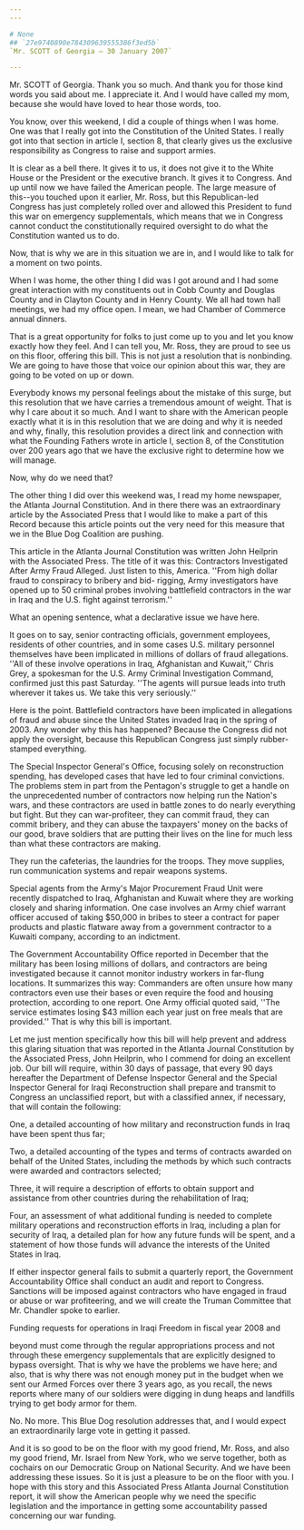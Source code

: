 ```yaml
---
---

# None
## `27e9740890e784309639555386f3ed5b`
`Mr. SCOTT of Georgia — 30 January 2007`

---
```



Mr. SCOTT of Georgia. Thank you so much. And thank you for those kind 
words you said about me. I appreciate it. And I would have called my 
mom, because she would have loved to hear those words, too.

You know, over this weekend, I did a couple of things when I was 
home. One was that I really got into the Constitution of the United 
States. I really got into that section in article I, section 8, that 
clearly gives us the exclusive responsibility as Congress to raise and 
support armies.

It is clear as a bell there. It gives it to us, it does not give it 
to the White House or the President or the executive branch. It gives 
it to Congress. And up until now we have failed the American people. 
The large measure of this--you touched upon it earlier, Mr. Ross, but 
this Republican-led Congress has just completely rolled over and 
allowed this President to fund this war on emergency supplementals, 
which means that we in Congress cannot conduct the constitutionally 
required oversight to do what the Constitution wanted us to do.

Now, that is why we are in this situation we are in, and I would like 
to talk for a moment on two points.

When I was home, the other thing I did was I got around and I had 
some great interaction with my constituents out in Cobb County and 
Douglas County and in Clayton County and in Henry County. We all had 
town hall meetings, we had my office open. I mean, we had Chamber of 
Commerce annual dinners.

That is a great opportunity for folks to just come up to you and let 
you know exactly how they feel. And I can tell you, Mr. Ross, they are 
proud to see us on this floor, offering this bill. This is not just a 
resolution that is nonbinding. We are going to have those that voice 
our opinion about this war, they are going to be voted on up or down.

Everybody knows my personal feelings about the mistake of this surge, 
but this resolution that we have carries a tremendous amount of weight. 
That is why I care about it so much. And I want to share with the 
American people exactly what it is in this resolution that we are doing 
and why it is needed and why, finally, this resolution provides a 
direct link and connection with what the Founding Fathers wrote in 
article I, section 8, of the Constitution over 200 years ago that we 
have the exclusive right to determine how we will manage.

Now, why do we need that?

The other thing I did over this weekend was, I read my home 
newspaper, the Atlanta Journal Constitution. And in there there was an 
extraordinary article by the Associated Press that I would like to make 
a part of this Record because this article points out the very need for 
this measure that we in the Blue Dog Coalition are pushing.

This article in the Atlanta Journal Constitution was written John 
Heilprin with the Associated Press. The title of it was this: 
Contractors Investigated After Army Fraud Alleged. Just listen to this, 
America. ''From high dollar fraud to conspiracy to bribery and bid-
rigging, Army investigators have opened up to 50 criminal probes 
involving battlefield contractors in the war in Iraq and the U.S. fight 
against terrorism.''



What an opening sentence, what a declarative issue we have here.

It goes on to say, senior contracting officials, government 
employees, residents of other countries, and in some cases U.S. 
military personnel themselves have been implicated in millions of 
dollars of fraud allegations. ''All of these involve operations in 
Iraq, Afghanistan and Kuwait,'' Chris Grey, a spokesman for the U.S. 
Army Criminal Investigation Command, confirmed just this past Saturday. 
''The agents will pursue leads into truth wherever it takes us. We take 
this very seriously.''

Here is the point. Battlefield contractors have been implicated in 
allegations of fraud and abuse since the United States invaded Iraq in 
the spring of 2003. Any wonder why this has happened? Because the 
Congress did not apply the oversight, because this Republican Congress 
just simply rubber-stamped everything.

The Special Inspector General's Office, focusing solely on 
reconstruction spending, has developed cases that have led to four 
criminal convictions. The problems stem in part from the Pentagon's 
struggle to get a handle on the unprecedented number of contractors now 
helping run the Nation's wars, and these contractors are used in battle 
zones to do nearly everything but fight. But they can war-profiteer, 
they can commit fraud, they can commit bribery, and they can abuse the 
taxpayers' money on the backs of our good, brave soldiers that are 
putting their lives on the line for much less than what these 
contractors are making.

They run the cafeterias, the laundries for the troops. They move 
supplies, run communication systems and repair weapons systems.

Special agents from the Army's Major Procurement Fraud Unit were 
recently dispatched to Iraq, Afghanistan and Kuwait where they are 
working closely and sharing information. One case involves an Army 
chief warrant officer accused of taking $50,000 in bribes to steer a 
contract for paper products and plastic flatware away from a government 
contractor to a Kuwaiti company, according to an indictment.

The Government Accountability Office reported in December that the 
military has been losing millions of dollars, and contractors are being 
investigated because it cannot monitor industry workers in far-flung 
locations. It summarizes this way: Commanders are often unsure how many 
contractors even use their bases or even require the food and housing 
protection, according to one report. One Army official quoted said, 
''The service estimates losing $43 million each year just on free meals 
that are provided.'' That is why this bill is important.

Let me just mention specifically how this bill will help prevent and 
address this glaring situation that was reported in the Atlanta Journal 
Constitution by the Associated Press, John Heilprin, who I commend for 
doing an excellent job. Our bill will require, within 30 days of 
passage, that every 90 days hereafter the Department of Defense 
Inspector General and the Special Inspector General for Iraqi 
Reconstruction shall prepare and transmit to Congress an unclassified 
report, but with a classified annex, if necessary, that will contain 
the following:

One, a detailed accounting of how military and reconstruction funds 
in Iraq have been spent thus far;

Two, a detailed accounting of the types and terms of contracts 
awarded on behalf of the United States, including the methods by which 
such contracts were awarded and contractors selected;

Three, it will require a description of efforts to obtain support and 
assistance from other countries during the rehabilitation of Iraq;

Four, an assessment of what additional funding is needed to complete 
military operations and reconstruction efforts in Iraq, including a 
plan for security of Iraq, a detailed plan for how any future funds 
will be spent, and a statement of how those funds will advance the 
interests of the United States in Iraq.

If either inspector general fails to submit a quarterly report, the 
Government Accountability Office shall conduct an audit and report to 
Congress. Sanctions will be imposed against contractors who have 
engaged in fraud or abuse or war profiteering, and we will create the 
Truman Committee that Mr. Chandler spoke to earlier.

Funding requests for operations in Iraqi Freedom in fiscal year 2008 
and


beyond must come through the regular appropriations process and not 
through these emergency supplementals that are explicitly designed to 
bypass oversight. That is why we have the problems we have here; and 
also, that is why there was not enough money put in the budget when we 
sent our Armed Forces over there 3 years ago, as you recall, the news 
reports where many of our soldiers were digging in dung heaps and 
landfills trying to get body armor for them.

No. No more. This Blue Dog resolution addresses that, and I would 
expect an extraordinarily large vote in getting it passed.

And it is so good to be on the floor with my good friend, Mr. Ross, 
and also my good friend, Mr. Israel from New York, who we serve 
together, both as cochairs on our Democratic Group on National 
Security. And we have been addressing these issues. So it is just a 
pleasure to be on the floor with you. I hope with this story and this 
Associated Press Atlanta Journal Constitution report, it will show the 
American people why we need the specific legislation and the importance 
in getting some accountability passed concerning our war funding.